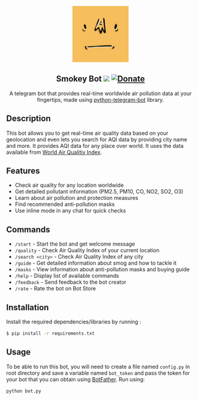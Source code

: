 <p align="center">
<img src="static/img/smokey_bot.jpg" height="150px">
  </p>

<h2 align="center"> Smokey Bot <img src="https://img.shields.io/website/https/evening-coast-69979.herokuapp.com?down_color=lightgrey&down_message=offline&label=bot&style=flat-square&up_color=blue&up_message=online">
<a href="https://www.buymeacoffee.com/idiomprog"><img src="https://img.shields.io/badge/Donate-Buy%20Me%20a%20Coffee-orange?style=flat-square&logo=buy+me+a+coffee" alt="Donate"></a>
</h2>

<p align="center">
  A telegram bot that provides real-time worldwide air pollution data at your fingertips, made using <a href="https://python-telegram-bot.org/" rel="noopener noreferrer">python-telegram-bot</a> library.
</p>

## Description
This bot allows you to get real-time air quality data based on your geolocation and even lets you search for AQI data by providing city name and more. It provides AQI data for any place over world. It uses the data available from [World Air Qualitiy Index](https://waqi.info/).

## Features
- Check air quality for any location worldwide
- Get detailed pollutant information (PM2.5, PM10, CO, NO2, SO2, O3)
- Learn about air pollution and protection measures
- Find recommended anti-pollution masks
- Use inline mode in any chat for quick checks

## Commands
- `/start` - Start the bot and get welcome message
- `/quality` - Check Air Quality Index of your current location
- `/search <city>` - Check Air Quality Index of any city
- `/guide` - Get detailed information about smog and how to tackle it
- `/masks` - View information about anti-pollution masks and buying guide
- `/help` - Display list of available commands
- `/feedback` - Send feedback to the bot creator
- `/rate` - Rate the bot on Bot Store

## Installation
Install the required dependencies/libraries by running :

```bash
$ pip install -r requirements.txt
```

## Usage
To be able to run this bot, you will need to create a file named ``config.py`` in root directory and save a variable named `bot_token` and pass the token for your bot that you can obtain using [BotFather](https://t.me/BotFather).
Run using:

```bash
python bot.py
```
